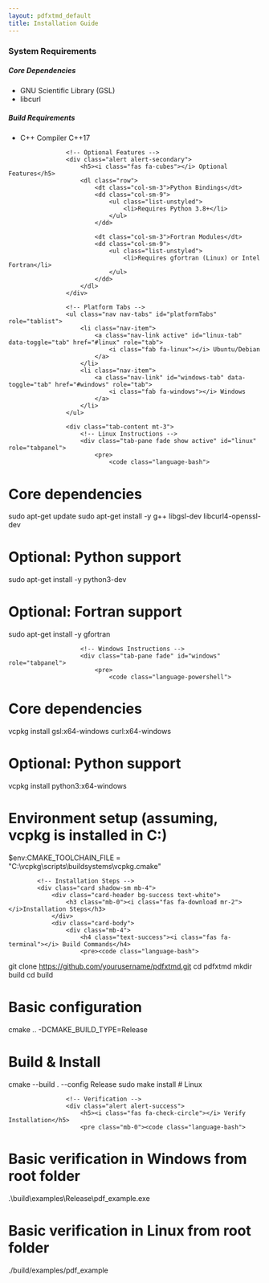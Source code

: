 ```yaml
---
layout: pdfxtmd_default
title: Installation Guide
---
```


<div class="container mt-4">
    <div class="row">
        <div class="col-md-8">
            <!-- System Requirements -->
            <div class="card shadow-sm mb-4">
                <div class="card-header bg-primary text-white">
                    <h3 class="mb-0"><i class="fas fa-server mr-2"></i>System Requirements</h3>
                </div>
                <div class="card-body">
                    <div class="row mb-4">
                        <div class="col-md-6">
                            <h5>Core Dependencies</h5>
                            <ul class="list-group list-group-flush">
                                <li class="list-group-item d-flex justify-content-between align-items-center">
                                    GNU Scientific Library (GSL)
                                </li>
                                <li class="list-group-item d-flex justify-content-between align-items-center">
                                    libcurl
                                </li>
                            </ul>
                        </div>
                        <div class="col-md-6">
                            <h5>Build Requirements</h5>
                            <ul class="list-group list-group-flush">
                                <li class="list-group-item">
                                    C++ Compiler
                                    <span class="badge badge-secondary">C++17</span>
                                </li>
                            </ul>
                        </div>
                    </div>

                    <!-- Optional Features -->
                    <div class="alert alert-secondary">
                        <h5><i class="fas fa-cubes"></i> Optional Features</h5>
                        <dl class="row">
                            <dt class="col-sm-3">Python Bindings</dt>
                            <dd class="col-sm-9">
                                <ul class="list-unstyled">
                                    <li>Requires Python 3.8+</li>
                                </ul>
                            </dd>
                            
                            <dt class="col-sm-3">Fortran Modules</dt>
                            <dd class="col-sm-9">
                                <ul class="list-unstyled">
                                    <li>Requires gfortran (Linux) or Intel Fortran</li>
                                </ul>
                            </dd>
                        </dl>
                    </div>

                    <!-- Platform Tabs -->
                    <ul class="nav nav-tabs" id="platformTabs" role="tablist">
                        <li class="nav-item">
                            <a class="nav-link active" id="linux-tab" data-toggle="tab" href="#linux" role="tab">
                                <i class="fab fa-linux"></i> Ubuntu/Debian
                            </a>
                        </li>
                        <li class="nav-item">
                            <a class="nav-link" id="windows-tab" data-toggle="tab" href="#windows" role="tab">
                                <i class="fab fa-windows"></i> Windows
                            </a>
                        </li>
                    </ul>

                    <div class="tab-content mt-3">
                        <!-- Linux Instructions -->
                        <div class="tab-pane fade show active" id="linux" role="tabpanel">
                            <pre>
                                <code class="language-bash">
# Core dependencies
sudo apt-get update
sudo apt-get install -y g++ libgsl-dev  libcurl4-openssl-dev 

# Optional: Python support
sudo apt-get install -y python3-dev

# Optional: Fortran support
sudo apt-get install -y gfortran
                                </code>
                            </pre>
                        </div>

                        <!-- Windows Instructions -->
                        <div class="tab-pane fade" id="windows" role="tabpanel">
                            <pre>
                                <code class="language-powershell">
# Core dependencies
vcpkg install gsl:x64-windows curl:x64-windows

# Optional: Python support
vcpkg install python3:x64-windows

# Environment setup (assuming, vcpkg is installed in C:\)
$env:CMAKE_TOOLCHAIN_FILE = "C:\vcpkg\scripts\buildsystems\vcpkg.cmake"
                                </code>
                            </pre>
                        </div>
                    </div>
                </div>
            </div>

            <!-- Installation Steps -->
            <div class="card shadow-sm mb-4">
                <div class="card-header bg-success text-white">
                    <h3 class="mb-0"><i class="fas fa-download mr-2"></i>Installation Steps</h3>
                </div>
                <div class="card-body">
                    <div class="mb-4">
                        <h4 class="text-success"><i class="fas fa-terminal"></i> Build Commands</h4>
                        <pre><code class="language-bash">
git clone https://github.com/yourusername/pdfxtmd.git
cd pdfxtmd
mkdir build
cd build

# Basic configuration
cmake .. -DCMAKE_BUILD_TYPE=Release

# Build & Install
cmake --build . --config Release
sudo make install  # Linux
                        </code></pre>
                    </div>

                    <!-- Verification -->
                    <div class="alert alert-success">
                        <h5><i class="fas fa-check-circle"></i> Verify Installation</h5>
                        <pre class="mb-0"><code class="language-bash">
# Basic verification in Windows from root folder
.\build\examples\Release\pdf_example.exe
# Basic verification in Linux from root folder
./build/examples/pdf_example
                        </code></pre>
                    </div>
                </div>
            </div>
        </div>
    </div>
</div>